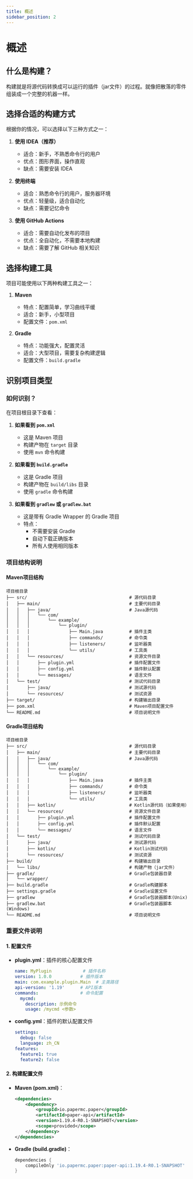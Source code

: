 ```yaml
---
title: 概述
sidebar_position: 2
---
```


# 概述

## 什么是构建？
构建就是将源代码转换成可以运行的插件（jar文件）的过程。就像把散落的零件组装成一个完整的机器一样。

## 选择合适的构建方式
根据你的情况，可以选择以下三种方式之一：

1. **使用 IDEA（推荐）**
   - 适合：新手，不熟悉命令行的用户
   - 优点：图形界面，操作直观
   - 缺点：需要安装 IDEA

2. **使用终端**
   - 适合：熟悉命令行的用户，服务器环境
   - 优点：轻量级，适合自动化
   - 缺点：需要记忆命令

3. **使用 GitHub Actions**
   - 适合：需要自动化发布的项目
   - 优点：全自动化，不需要本地构建
   - 缺点：需要了解 GitHub 相关知识

## 选择构建工具
项目可能使用以下两种构建工具之一：

1. **Maven**
   - 特点：配置简单，学习曲线平缓
   - 适合：新手，小型项目
   - 配置文件：`pom.xml`

2. **Gradle**
   - 特点：功能强大，配置灵活
   - 适合：大型项目，需要复杂构建逻辑
   - 配置文件：`build.gradle`

## 识别项目类型

### 如何识别？
在项目根目录下查看：

1. **如果看到 `pom.xml`**
   - 这是 Maven 项目
   - 构建产物在 `target` 目录
   - 使用 `mvn` 命令构建

2. **如果看到 `build.gradle`**
   - 这是 Gradle 项目
   - 构建产物在 `build/libs` 目录
   - 使用 `gradle` 命令构建

3. **如果看到 `gradlew` 或 `gradlew.bat`**
   - 这是带有 Gradle Wrapper 的 Gradle 项目
   - 特点：
     - 不需要安装 Gradle
     - 自动下载正确版本
     - 所有人使用相同版本

### 项目结构说明

#### Maven项目结构

```text
项目根目录
├── src/                                       # 源代码目录
│   ├── main/                                  # 主要代码目录
│   │   ├── java/                              # Java源代码
│   │   │   └── com/
│   │   │       └── example/
│   │   │           └── plugin/
│   │   │               ├── Main.java          # 插件主类
│   │   │               ├── commands/          # 命令类
│   │   │               ├── listeners/         # 监听器类
│   │   │               └── utils/             # 工具类
│   │   └── resources/                         # 资源文件目录
│   │       ├── plugin.yml                     # 插件配置文件
│   │       ├── config.yml                     # 插件默认配置
│   │       └── messages/                      # 语言文件
│   └── test/                                  # 测试代码目录
│       ├── java/                              # 测试源代码
│       └── resources/                         # 测试资源
├── target/                                    # 构建输出目录
├── pom.xml                                    # Maven项目配置文件
└── README.md                                  # 项目说明文件
```

#### Gradle项目结构

```text
项目根目录
├── src/                                       # 源代码目录
│   ├── main/                                  # 主要代码目录
│   │   ├── java/                              # Java源代码
│   │   │   └── com/
│   │   │       └── example/
│   │   │           └── plugin/
│   │   │               ├── Main.java          # 插件主类
│   │   │               ├── commands/          # 命令类
│   │   │               ├── listeners/         # 监听器类
│   │   │               └── utils/             # 工具类
│   │   ├── kotlin/                            # Kotlin源代码（如果使用）
│   │   └── resources/                         # 资源文件目录
│   │       ├── plugin.yml                     # 插件配置文件
│   │       ├── config.yml                     # 插件默认配置
│   │       └── messages/                      # 语言文件
│   └── test/                                  # 测试代码目录
│       ├── java/                              # 测试源代码
│       ├── kotlin/                            # Kotlin测试代码
│       └── resources/                         # 测试资源
├── build/                                     # 构建输出目录
│   └── libs/                                  # 构建产物（jar文件）
├── gradle/                                    # Gradle包装器目录
│   └── wrapper/
├── build.gradle                               # Gradle构建脚本
├── settings.gradle                            # Gradle设置文件
├── gradlew                                    # Gradle包装器脚本(Unix)
├── gradlew.bat                                # Gradle包装器脚本(Windows)
└── README.md                                  # 项目说明文件
```

### 重要文件说明

#### 1. 配置文件
- **plugin.yml**：插件的核心配置文件
  ```yaml
  name: MyPlugin            # 插件名称
  version: 1.0.0           # 插件版本
  main: com.example.plugin.Main  # 主类路径
  api-version: '1.19'      # API版本
  commands:                # 命令配置
    mycmd:
      description: 示例命令
      usage: /mycmd <参数>
  ```

- **config.yml**：插件的默认配置文件
  ```yaml
  settings:
    debug: false
    language: zh_CN
  features:
    feature1: true
    feature2: false
  ```

#### 2. 构建配置文件
- **Maven (pom.xml)**：
  ```xml
  <dependencies>
      <dependency>
          <groupId>io.papermc.paper</groupId>
          <artifactId>paper-api</artifactId>
          <version>1.19.4-R0.1-SNAPSHOT</version>
          <scope>provided</scope>
      </dependency>
  </dependencies>
  ```

- **Gradle (build.gradle)**：
  ```groovy
  dependencies {
      compileOnly 'io.papermc.paper:paper-api:1.19.4-R0.1-SNAPSHOT'
  }
  ```
